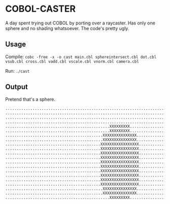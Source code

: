 # COBOL-CASTER

A day spent trying out COBOL by porting over a raycaster. Has only one sphere and no shading whatsoever. The code's pretty ugly.

## Usage

Compile: `cobc -free -x -o cast main.cbl sphereintersect.cbl dot.cbl vsub.cbl cross.cbl vadd.cbl vscale.cbl vnorm.cbl camera.cbl`

Run: `./cast`

## Output

Pretend that's a sphere.

```
................................................................................
................................................................................
................................................................................
................................................................................
..............................................XXXXXXXXX.........................
..............................................XXXXXXXXX.........................
...........................................XXXXXXXXXXXXXXX......................
...........................................XXXXXXXXXXXXXXX......................
..........................................XXXXXXXXXXXXXXXXX.....................
..........................................XXXXXXXXXXXXXXXXX.....................
..........................................XXXXXXXXXXXXXXXXX.....................
..........................................XXXXXXXXXXXXXXXXX.....................
..........................................XXXXXXXXXXXXXXXXX.....................
..........................................XXXXXXXXXXXXXXXXX.....................
..........................................XXXXXXXXXXXXXXXXX.....................
..........................................XXXXXXXXXXXXXXXXX.....................
..........................................XXXXXXXXXXXXXXXXX.....................
..........................................XXXXXXXXXXXXXXXXX.....................
...........................................XXXXXXXXXXXXXXX......................
...........................................XXXXXXXXXXXXXXX......................
..............................................XXXXXXXXX.........................
```
